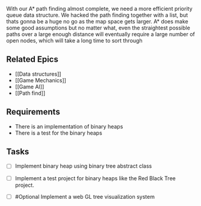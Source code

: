 
With our A* path finding almost complete, we need a more efficient priority queue data structure. We hacked the path finding together with a list, but thats gonna be a huge no go as the map space gets larger. A* does make some good assumptions but no matter what, even the straightest possible paths over a large enough distance will eventually require a large number of open nodes, which will take a long time to sort through
## Related Epics

- [[Data structures]]
- [[Game Mechanics]]
- [[Game AI]]
- [[Path find]]
## Requirements

- There is an implementation of binary heaps
- There is a test for the binary heaps

## Tasks 

- [ ] Implement binary heap using binary tree abstract class
- [ ] Implement a test project for binary heaps like the Red Black Tree project.
- [ ] #Optional Implement a web GL tree visualization system


